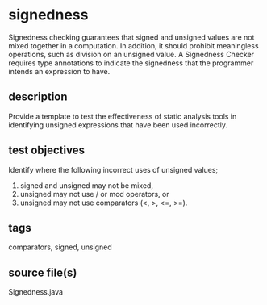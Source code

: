 # signedness
Signedness checking guarantees that signed and unsigned values are not mixed together 
in a computation. In addition, it should prohibit meaningless operations, such as 
division on an unsigned value. A Signedness Checker requires type annotations to indicate 
the signedness that the programmer intends an expression to have.

## description
Provide a template to test the effectiveness of static analysis tools in identifying 
unsigned expressions that have been used incorrectly.

## test objectives
Identify where the following incorrect uses of unsigned values;
1) signed and unsigned may not be mixed,
2) unsigned may not use / or mod operators, or
3) unsigned may not use comparators (<, >, <=, >=).

## tags
comparators, signed, unsigned

## source file(s)
Signedness.java
